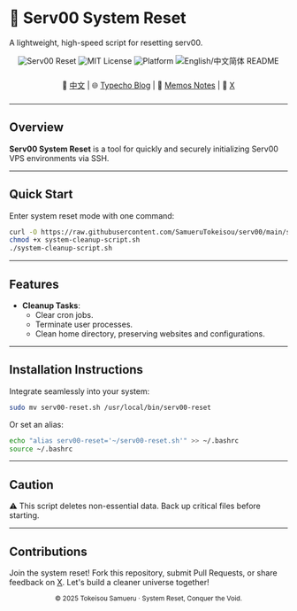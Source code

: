 # 🌌 Serv00 System Reset

A lightweight, high-speed script for resetting serv00.

<div align="center" style="margin-bottom: 24px;">
  <img src="https://img.shields.io/badge/Serv00-Reset-00DDEB?style=flat-square&logo=server" alt="Serv00 Reset" />
  <img src="https://img.shields.io/badge/License-MIT-1E90FF?style=flat-square" alt="MIT License" />
  <img src="https://img.shields.io/badge/Platform-Linux/FreeBSD-D91414?style=flat-square&logo=linux" alt="Platform" />
  <img src="https://img.shields.io/badge/Language-中文-00DDEB?style=flat-square&logo=translate" alt="English/中文简体 README" />
</div>

<div align="center" style="margin-bottom: 24px;">
  📖 <a href="README-zh.md">中文</a> | 🌐 <a href="https://www.samueru.nyc.mn">Typecho Blog</a> | 📝 <a href="https://memos.286163668.xyz">Memos Notes</a> | 📡 <a href="https://x.com/SamueruTokeisou">X</a>
</div>

---

## Overview

**Serv00 System Reset** is a tool for quickly and securely initializing Serv00 VPS environments via SSH.

---

## Quick Start

Enter system reset mode with one command:

```bash
curl -O https://raw.githubusercontent.com/SamueruTokeisou/serv00/main/system-cleanup-script.sh
chmod +x system-cleanup-script.sh
./system-cleanup-script.sh
```

---

## Features

- **Cleanup Tasks**:
  - Clear cron jobs.
  - Terminate user processes.
  - Clean home directory, preserving websites and configurations.

---

## Installation Instructions

Integrate seamlessly into your system:

```bash
sudo mv serv00-reset.sh /usr/local/bin/serv00-reset
```

Or set an alias:

```bash
echo "alias serv00-reset='~/serv00-reset.sh'" >> ~/.bashrc
source ~/.bashrc
```

---

## Caution

⚠️ This script deletes non-essential data. Back up critical files before starting.

---

## Contributions

Join the system reset! Fork this repository, submit Pull Requests, or share feedback on [X](https://x.com/SamueruTokeisou). Let's build a cleaner universe together!

<footer align="center">
  <sub>© 2025 Tokeisou Samueru · System Reset, Conquer the Void.</sub>
</footer>
